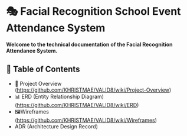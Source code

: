 

# 🎭 Facial Recognition School Event Attendance System 
**Welcome to the technical documentation of the Facial Recognition Attendance System.**

## 📌 Table of Contents
- 📜 Project Overview (https://github.com/KHRISTMAE/VALID8/wiki/Project-Overview)
- 📊 ERD (Entity Relationship Diagram) (https://github.com/KHRISTMAE/VALID8/wiki/ERD)
- 🖼️Wireframes (https://github.com/KHRISTMAE/VALID8/wiki/Wireframes)
- ADR (Architecture Design Record)
 